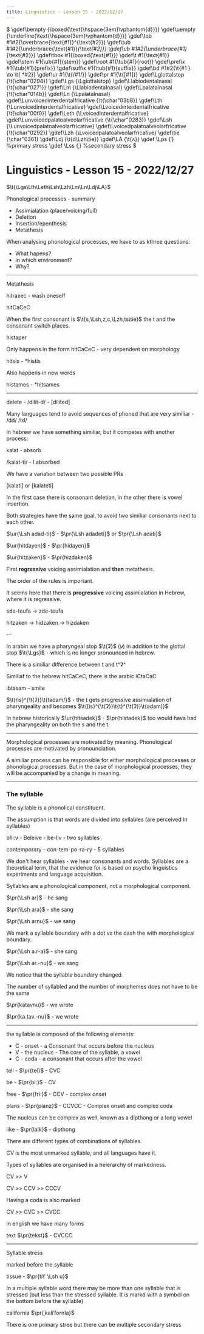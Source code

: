 ```yaml
---
title: Linguistics - Lesson 15 - 2022/12/27
---
```


$
\gdef\bempty {\boxed{\text{\hspace{3em}\vphantom{d}}}}
\gdef\uempty {\underline{\text{\hspace{3em}\vphantom{d}}}}
\gdef\tob #1#2{\overbrace{\text{#1}}^{\text{#2}}}
\gdef\tub #1#2{\underbrace{\text{#1}}_{\text{#2}}}
\gdef\ub #1#2{\underbrace{#1}_{\text{#2}}}
\gdef\tbox #1{\boxed{\text{#1}}}
\gdef\t #1{\text{#1}}
\gdef\stem #1{\ub{#1}{stem}}
\gdef\root #1{\tub{#1}{root}}
\gdef\prefix #1{\tub{#1}{prefix}}
\gdef\suffix #1{\tub{#1}{suffix}}
\gdef\bd #1#2{\t{#1 } \to \t{ *#2}}
\gdef\ur #1{\t{/#1/}}
\gdef\pr #1{\t{[#1]}}
\gdef\Lglottalstop {\t{\char"0294}}
\gdef\Lgs {\Lglottalstop}
\gdef\Llabiodentalnasal {\t{\char"0271}}
\gdef\Lm {\Llabiodentalnasal}
\gdef\Lpalatalnasal {\t{\char"014b}}
\gdef\Ln {\Lpalatalnasal}
\gdef\Lunvoicedinterdentalfricative {\t{\char"03b8}}
\gdef\Lth {\Lunvoicedinterdentalfricative}
\gdef\Lvoicedinterdentalfricative {\t{\char"00f0}}
\gdef\Leth {\Lvoicedinterdentalfricative}
\gdef\Lunvoicedpalatoalveolarfricative {\t{\char"0283}}
\gdef\Lsh {\Lunvoicedpalatoalveolarfricative}
\gdef\Lvoicedpalatoalveolarfricative {\t{\char"0292}}
\gdef\Lzh {\Lvoicedpalatoalveolarfricative}
\gdef\tie {\char"0361}
\gdef\Ldj {\t{d\Lzh\tie}}
\gdef\LA {\t{ʌ}}
\gdef \Lps {ˈ} %primary stress
\gdef \Lss {ˌ} %secondary stress
$

# Linguistics - Lesson 15 - 2022/12/27

$\t{\Lgs\Lth\Leth\Lsh\Lzh\Lm\Ln\Ldj\LA}$

Phonological processes - summary

* Assimialation (place/voicing/full)
* Deletion
* Insertion/epenthesis
* Metathesis


When analysing phonological processes, we have to as kthree questions:

* What hapens?
* In which environment?
* Why?


---

Metathesis

hitraxec - wash oneself

hitCaCeC

When the first consonant is $\t{s,\Lsh,z,c,\Lzh,ts\tie}$ the t and the consonant switch places.

histaper

Only happens in the form hitCaCeC - very dependent on morphology

hitsis - *histis

Also happens in new words

histames - *hitsames

---

delete - /dilit-d/ - [dilited]

Many languages tend to avoid sequences of phoned that are very similiar - /dd/ /td/

In hebrew we have something similiar, but it competes with another process:

kalat - absorb

/kalat-ti/ - I absorbed

We have a variation between two possible PRs

[kalati] or [kalateti]

In the first case there is consonant deletion, in the other there is vowel insertion.

Both strategies have the same goal, to avoid two similiar consonants next to each other.

$\ur{\Lsh adad-ti}$ - $\pr{\Lsh adadeti}$ or $\pr{\Lsh adati}$ 

$\ur{hitdayen}$ - $\pr{hidayen}$

$\ur{hitzaken}$ - $\pr{hizdaken}$

First **regressive** voicing assimialation and **then** metathesis.

The order of the rules is important.

It seems here that there is **progressive** voicing assimialation in Hebrew, where it is regressive.

sde-teufa -> zde-teufa

hitzaken -> hidzaken -> hizdaken

--

In arabin we have a pharyngeal stop $\t{ʡ}$ (ע) in addition to the glottal stop $\t{\Lgs}$ - which is no longer pronounced in hebrew.

There is a similiar difference between t and t^ʡ^

Similiaf to the hebrew hitCaCeC, there is the arabic iCtaCaC

ibtasam - smile

$\t{/is}^{\t{ʡ}}\t{tadam/}$ - the t gets progressive assimialation of pharyngeality and becomes $\t{[is}^{\t{ʡ}}\t{t}^{\t{ʡ}}\t{adam]}$

In hebrew historically $\ur{hitsadek}$ - $\pr{histadek}$ too would hava had the pharyngeality on both the s and the t.

---

Morphological processes are motivated by meaning. Phonological processes are motivated by pronounciation. 

A similiar process can be responsible for either morphological processes or phonological processes. But in the case of morphological processes, they will be accompanied by a change in meaning.

---

### The syllable

The syllable is a phonolical constituent. 

The assumption is that words are divided into syllables (are perceived in syllables)

bIli:v - Beleive - be-liv - two syllables

contemporary - con-tem-po-ra-ry - 5 syllables

We don't hear syllables - we hear consonants and words. Syllables are a theoretical term, that the evidence for is based on psycho linguistics experiments and language acquisition.

Syllables are a phonological component, not a morphological component.

$\pr{\Lsh ar}$ - he sang

$\pr{\Lsh ara}$ - she sang

$\pr{\Lsh arnu}$ - we sang

We mark a syllable boundary with a dot vs the dash  the with morphological boundary.

$\pr{\Lsh a.r-a}$ - she sang

$\pr{\Lsh ar.-nu}$ - we sang

We notice that the syllable boundary changed.

The number of syllabled and the number of morphemes does not have to be the same

$\pr{katavnu}$ - we wrote

$\pr{ka.tav.-nu}$ - we wrote

---

the syllable is composed of the following elements:

* C - onset - a Consonant that occurs before the nucleus
* V - the nucleus - The core of the syllable, a vowel
* C - coda - a consonant that occurs after the vowel

tell - $\pr{tel}$ - CVC

be - $\pr{bi:}$ - CV

free - $\pr{fri:}$ - CCV - complex onset

plans - $\pr{planz}$ - CCVCC - Complex onset and complex coda

The nucleus can be complex as well, known as a dipthong or a long vowel

like - $\pr{laIk}$ - dipthong

There are different types of combinations of syllables.

CV is the most unmarked syllable, and all languages have it.

Types of syllables are organised in a heierarchy of markedness.

CV >> V

CV >> CCV >> CCCV

Having a coda is also marked

CV >> CVC >> CVCC

in english we have many forms

text $\pr{tekst}$ - CVCCC

---

Syllable stress

marked before the syllable

tissue - $\pr{ti\' \Lsh u}$

In a multiple syllable word there may be more than one syllable that is stressed (but less than the stressed syllable. It is markd with a symbol on the bottom before the syllable)

california $\pr{ˌkaliˈfornIa}$

There is one primary stree but there can be multiple secondary stress

